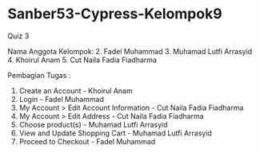 # Sanber53-Cypress-Kelompok9
Quiz 3

Nama Anggota Kelompok:
2. Fadel Muhammad
3. Muhamad Lutfi Arrasyid
4. Khoirul Anam
5. Cut Naila Fadia Fiadharma

Pembagian Tugas :
1. Create an Account - Khoirul Anam
2. Login - Fadel Muhammad
3. My Account > Edit Account Information - Cut Naila Fadia Fiadharma
4. My Account > Edit Address - Cut Naila Fadia Fiadharma
5. Choose product(s) - Muhamad Lutfi Arrasyid
6. View and Update Shopping Cart - Muhamad Lutfi Arrasyid
7. Proceed to Checkout - Fadel Muhammad
